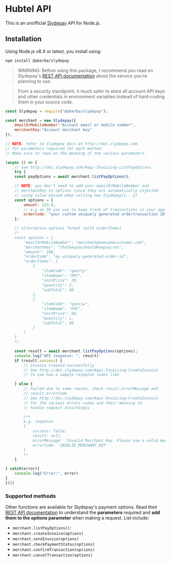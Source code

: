 # Hubtel API
This is an unofficial [Slydepay](https://slydepay.com.gh) API for Node.js.

## Installation
Using Node.js v8.X or latest, you install using:

```sh
npm install @aberba/slydepay
```

> WARNING: Before using this package, I recommend you read on Slydepay's [REST API documentation](doc.slydepay.com) about the service you're planning to use.  

> From a security standpoint, it much safer to store all account API keys and other credentials in environment variables instead of hard-coding them in your source code.


```js
const Slydepay = require("@aberba/slydepay");

const merchant = new Slydepay({
    emailOrMobileNumber:"Account email or mobile number",
    merchantKey:"Account merchant key"
});

// NOTE: refer to slydepay docs at http://doc.slydepay.com
// for parameters required for each method. 
// Make sure to read on the meaning of the various parameters.

(async () => {
    // See http://doc.slydepay.com/#api-Invoicing-ListPayOptions
    try {
    const payOptions = await merchant.listPayOptions();

    // NOTE: you don't need to add your emailOrMobileNumber and 
    // merchantKey to options since they are automatically injected 
    // using value passed when calling new Slydepay({...}) 
    const options = {
        amount: 123.4,
        // e.g an ID you use to keep track of transactions in your app
        orderCode: "your custom uniquely generated ordertransaction ID" 
    };

    // alternative options format (with orderItems)
    /*
    const options = {
        "emailOrMobileNumber": "merchant@awesomecustomer.com",
        "merchantKey": "thatkeyyoushouldkeepsecret",
        "amount": 100,
        "orderCode": "my-uniquely-generated-order-id",
        "orderItems": [
            {
                "itemCode": "qwerty",
                "itemName": "RFC",
                "unitPrice": 20,
                "quantity": 2,
                "subTotal": 40
            },
            {
                "itemCode": "qazxsw",
                "itemName": "POC",
                "unitPrice": 60,
                "quantity": 1,
                "subTotal": 60
            }
        ]
    }
    */

    const result = await merchant.listPayOptions(options);
    console.log("API response: ", result)
    if (result.success) {
        // Invoice created successfully
        // See http://doc.slydepay.com/#api-Invoicing-CreateInvoice 
        // to see how a sample response looks like

    } else {
        // Failed due to some reason, check result.errorMessage and 
        // result.errorCode
        // See http://doc.slydepay.com/#api-Invoicing-CreateInvoice
        // for the various errors codes and their meaning to 
        // handle request accordingly 

        /** 
        e.g. response
        { 
            success: false,
            result: null,
            errorMessage: 'Invalid Merchant Key. Please use a valid merchant key',
            errorCode: 'INVALID_MERCHANT_KEY' 
        }
        */
    }

} catch(error){
    console.log("Error:", error)
}
})()
```

### Supported methods
Other functions are available for Slydepay's payment options. Read their [REST API documentation](doc.slydepay.com) to understand the **parameters** required and **add them to the options parameter** when making a request. List include:

* `merchant.listPayOptions()`: 
* `merchant.createInvoice(options)`
* `merchant.sendInvoice(options)`
* `merchant.checkPaymentStatus(options)`
* `merchant.confirmTransaction(options)`
* `merchant.cancelTransaction(options)`